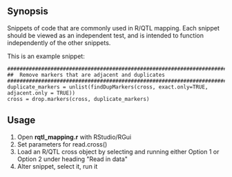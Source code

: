 ## Synopsis
Snippets of code that are commonly used in R/QTL mapping. Each snippet should be viewed as an independent test, 
and is intended to function independently of the other snippets.

This is an example snippet:
```
######################################################################################################
##  Remove markers that are adjacent and duplicates
######################################################################################################
duplicate_markers = unlist(findDupMarkers(cross, exact.only=TRUE, adjacent.only = TRUE))
cross = drop.markers(cross, duplicate_markers)
```

## Usage
1. Open **rqtl_mapping.r** with RStudio/RGui
2. Set parameters for read.cross()
3. Load an R/QTL cross object by selecting and running either Option 1 or Option 2 under heading "Read in data"
4. Alter snippet, select it, run it

